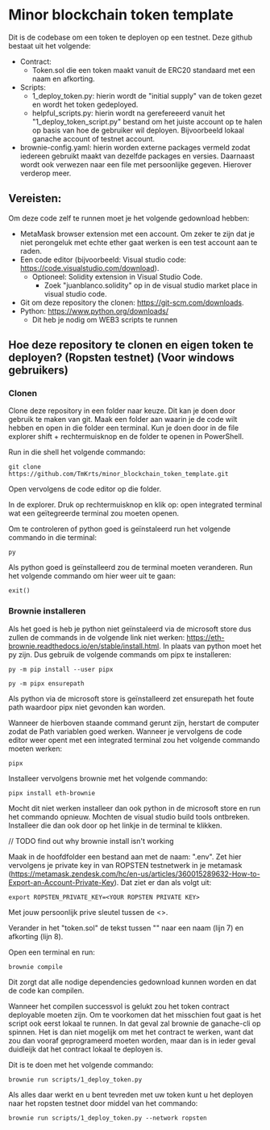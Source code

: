 # Minor blockchain token template

Dit is de codebase om een token te deployen op een testnet. Deze github bestaat uit het volgende:

- Contract:
  - Token.sol die een token maakt vanuit de ERC20 standaard met een naam en afkorting.
- Scripts:
  - 1_deploy_token.py: hierin wordt de "initial supply" van de token gezet en wordt het token gedeployed.
  - helpful_scripts.py: hierin wordt na gerefereeerd vanuit het "1_deploy_token_script.py" bestand om het juiste account op te halen op basis van hoe de gebruiker wil deployen. Bijvoorbeeld lokaal ganache account of testnet account.
- brownie-config.yaml: hierin worden externe packages vermeld zodat iedereen gebruikt maakt van dezelfde packages en versies. Daarnaast wordt ook verwezen naar een file met persoonlijke gegeven. Hierover verderop meer.

## Vereisten:

Om deze code zelf te runnen moet je het volgende gedownload hebben:

- MetaMask browser extension met een account. Om zeker te zijn dat je niet perongeluk met echte ether gaat werken is een test account aan te raden.
- Een code editor (bijvoorbeeld: Visual studio code: https://code.visualstudio.com/download).
  - Optioneel: Solidity extension in Visual Studio Code.
    - Zoek "juanblanco.solidity" op in de visual studio market place in visual studio code.
- Git om deze repository the clonen: https://git-scm.com/downloads.
- Python: https://www.python.org/downloads/
  - Dit heb je nodig om WEB3 scripts te runnen

## Hoe deze repository te clonen en eigen token te deployen? (Ropsten testnet) (Voor windows gebruikers)

### Clonen

Clone deze repository in een folder naar keuze. Dit kan je doen door gebruik te maken van git. Maak een folder aan waarin je de code wilt hebben en open in die folder een terminal. Kun je doen door in de file explorer shift + rechtermuisknop en de folder te openen in PowerShell.

Run in die shell het volgende commando:

```
git clone https://github.com/TmKrts/minor_blockchain_token_template.git
```

Open vervolgens de code editor op die folder.

In de explorer. Druk op rechtermuisknop en klik op: open integrated terminal wat een geïtegreerde terminal zou moeten openen.

Om te controleren of python goed is geïnstaleerd run het volgende commando in die terminal:

```
py
```

Als python goed is geïnstalleerd zou de terminal moeten veranderen. Run het volgende commando om hier weer uit te gaan:

```
exit()
```

### Brownie installeren

Als het goed is heb je python niet geïnstaleerd via de microsoft store dus zullen de commands in de volgende link niet werken: https://eth-brownie.readthedocs.io/en/stable/install.html. In plaats van python moet het py zijn. Dus gebruik de volgende commands om pipx te installeren:

```
py -m pip install --user pipx
```

```
py -m pipx ensurepath
```

Als python via de microsoft store is geïnstalleerd zet ensurepath het foute path waardoor pipx niet gevonden kan worden.

Wanneer de hierboven staande command gerunt zijn, herstart de computer zodat de Path variablen goed werken. Wanneer je vervolgens de code editor weer opent met een integrated terminal zou het volgende commando moeten werken:

```
pipx
```

Installeer vervolgens brownie met het volgende commando:

```
pipx install eth-brownie
```

Mocht dit niet werken installeer dan ook python in de microsoft store en run het commando opnieuw.
Mochten de visual studio build tools ontbreken. Installeer die dan ook door op het linkje in de terminal te klikken.

// TODO find out why brownie install isn't working

Maak in de hoofdfolder een bestand aan met de naam: ".env". Zet hier vervolgens je private key in van ROPSTEN testnetwerk in je metamask (https://metamask.zendesk.com/hc/en-us/articles/360015289632-How-to-Export-an-Account-Private-Key).
Dat ziet er dan als volgt uit:

```
export ROPSTEN_PRIVATE_KEY=<YOUR ROPSTEN PRIVATE KEY>
```

Met jouw persoonlijk prive sleutel tussen de <>.

Verander in het "token.sol" de tekst tussen "" naar een naam (lijn 7) en afkorting (lijn 8).

Open een terminal en run:

```
brownie compile
```

Dit zorgt dat alle nodige dependencies gedownload kunnen worden en dat de code kan compilen.

Wanneer het compilen successvol is gelukt zou het token contract deployable moeten zijn. Om te voorkomen dat het misschien fout gaat is het script ook eerst lokaal te runnen. In dat geval zal brownie de ganache-cli op spinnen. Het is dan niet mogelijk om met het contract te werken, want dat zou dan vooraf geprogrameerd moeten worden, maar dan is in ieder geval duidleijk dat het contract lokaal te deployen is.

Dit is te doen met het volgende commando:

```solidity
brownie run scripts/1_deploy_token.py
```

Als alles daar werkt en u bent tevreden met uw token kunt u het deployen naar het ropsten testnet door middel van het commando:

```solidity
brownie run scripts/1_deploy_token.py --network ropsten
```
